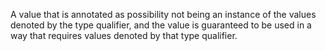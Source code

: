 A value that is annotated as possibility not being an instance of the values denoted by the type qualifier, and the value is guaranteed to be used in a way that requires values denoted by that type qualifier.